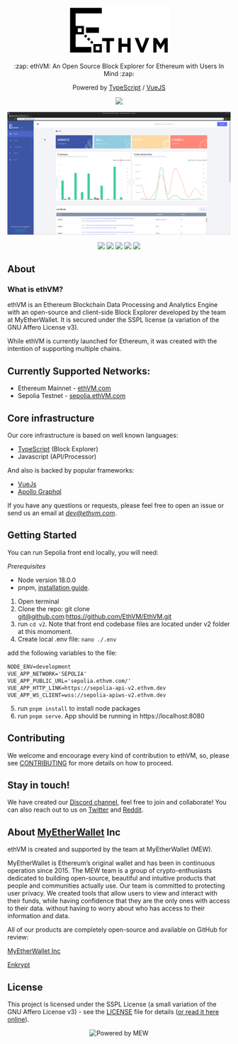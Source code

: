 <div align="center">
  <img src="https://raw.githubusercontent.com/EthVM/ethvm/main/.github/assets/logo.png" alt="ethvm-logo">
  <p>:zap: ethVM: An Open Source Block Explorer for Ethereum with Users In Mind :zap:</p>
  <p>Powered by <a href="https://www.typescriptlang.org/">TypeScript</a> / <a href="https://vuejs.org/">VueJS</a>
  <p><a href="https://travis-ci.org/EthVM/EthVM.svg?branch=develop""><img src="https://travis-ci.org/EthVM/EthVM.svg?branch=develop"/></a></p>
</div>

![Screenshot example](.github/assets/capture-1.png)

<p align="center">
  <img src="https://raw.githubusercontent.com/EthVM/ethvm/develop/.github/assets/capture-1.png" width="100" />
  <img src="https://raw.githubusercontent.com/EthVM/ethvm/develop/.github/assets/capture-2.png" width="100" />
  <img src="https://raw.githubusercontent.com/EthVM/ethvm/develop/.github/assets/capture-3.png" width="100" />
  <img src="https://raw.githubusercontent.com/EthVM/ethvm/develop/.github/assets/capture-4.png" width="100" />
  <img src="https://raw.githubusercontent.com/EthVM/ethvm/develop/.github/assets/capture-5.png" width="100" />
</p>

## About

### What is ethVM?

ethVM is an Ethereum Blockchain Data Processing and Analytics Engine with an open-source and client-side Block Explorer developed by the team at MyEtherWallet. It is secured under the SSPL license (a variation of the GNU Affero License v3).

While ethVM is currently launched for Ethereum, it was created with the intention of supporting multiple chains.


## Currently Supported Networks:

- Ethereum Mainnet - [ethVM.com](https://www.ethvm.com/)
- Sepolia Testnet - [sepolia.ethVM.com](https://sepolia.ethvm.com/)


## Core infrastructure

Our core infrastructure is based on well known languages:

- [TypeScript](https://www.typescriptlang.org/) (Block Explorer)
- Javascript (API/Processor)

And also is backed by popular frameworks:

- [VueJs](https://vuejs.org/)
- [Apollo Graphql](https://www.apollographql.com/)

If you have any questions or requests, please feel free to open an issue or send us an email at *dev@ethvm.com*.


## Getting Started
You can run Sepolia front end locally, you will need:

*Prerequisites*
- Node version 18.0.0
- pnpm, [installation guide](https://pnpm.io/installation). 

1. Open terminal
2. Clone the repo: git clone git@github.com:https://github.com/EthVM/EthVM.git
3. run `cd v2`. Note that front end codebase files are located under v2 folder at this momoment.
4. Create local .env file:
  `nano ./.env `
  
  add the following variables to the file:
  ```
  NODE_ENV=development
  VUE_APP_NETWORK='SEPOLIA'
  VUE_APP_PUBLIC_URL='sepolia.ethvm.com/'
  VUE_APP_HTTP_LINK=https://sepolia-api-v2.ethvm.dev
  VUE_APP_WS_CLIENT=wss://sepolia-apiws-v2.ethvm.dev
  ```
  
5. run `pnpm install` to install node packages
6. run `pnpm serve`. 
App should be running in https://localhost:8080


## Contributing

We welcome and encourage every kind of contribution to ethVM, so, please see [CONTRIBUTING](.github/CONTRIBUTING.md) for more details on how to proceed.

## Stay in touch!

We have created our [Discord channel](https://discord.gg/eAjufBYX4r), feel free to join and collaborate!
You can also reach out to us on [Twitter](https://twitter.com/Eth_VM) and [Reddit](https://www.reddit.com/r/ethvm/).


## About [MyEtherWallet](https://github.com/MyEtherWallet) Inc

ethVM is created and supported by the team at MyEtherWallet (MEW).

MyEtherWallet is Ethereum’s original wallet and has been in continuous operation since 2015. The MEW team is a group of crypto-enthusiasts dedicated to building open-source, beautiful and intuitive products that people and communities actually use. Our team is committed to protecting user privacy. We created tools that allow users to view and interact with their funds, while having confidence that they are the only ones with access to their data. without having to worry about who has access to their information and data.

All of our products are completely open-source and available on GitHub for review:

[MyEtherWallet Inc](https://github.com/MyEtherWallet/MyEtherWallet)

[Enkrypt](https://github.com/enkryptcom/enKrypt)

## License

This project is licensed under the SSPL License (a small variation of the GNU Affero License v3) - see the [LICENSE](LICENSE) file for details ([or read it here online](https://www.mongodb.com/licensing/server-side-public-license)).

<div align="center">
  <img src="https://raw.githubusercontent.com/EthVM/EthVM/develop/.github/assets/powered-by-MEW.png" alt="Powered by MEW"  width="150"/>
</div>
